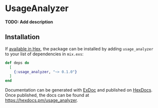 # UsageAnalyzer

**TODO: Add description**

## Installation

If [available in Hex](https://hex.pm/docs/publish), the package can be installed
by adding `usage_analyzer` to your list of dependencies in `mix.exs`:

```elixir
def deps do
  [
    {:usage_analyzer, "~> 0.1.0"}
  ]
end
```

Documentation can be generated with [ExDoc](https://github.com/elixir-lang/ex_doc)
and published on [HexDocs](https://hexdocs.pm). Once published, the docs can
be found at <https://hexdocs.pm/usage_analyzer>.

